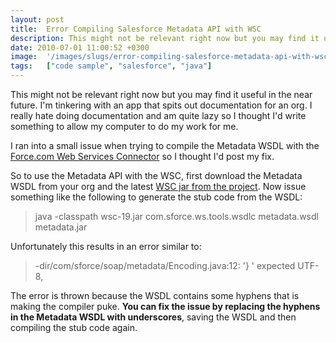 ```yaml
---
layout: post
title:  Error Compiling Salesforce Metadata API with WSC
description: This might not be relevant right now but you may find it useful in the near future. Im tinkering with an app that spits out documentation for an org. I really hate doing documentation and am quite lazy so I thought Id write something to allow my computer to do my work for me.  I ran into a small issue when trying to compile the Metadata WSDL with the  Force.com Web Services Connector so I thought Id post my fix. So to use the Metadata API with the WSC, first download the Metadata WSDL from your 
date: 2010-07-01 11:00:52 +0300
image:  '/images/slugs/error-compiling-salesforce-metadata-api-with-wsc.jpg'
tags:   ["code sample", "salesforce", "java"]
---
```

<p style="clear: both">This might not be relevant right now but you may find it useful in the near future. I'm tinkering with an app that spits out documentation for an org. I really hate doing documentation and am quite lazy so I thought I'd write something to allow my computer to do my work for me. </p><p style="clear: both">I ran into a small issue when trying to compile the Metadata WSDL with the <a href="http://code.google.com/p/sfdc-wsc/" target="_blank">Force.com Web Services Connector</a> so I thought I'd post my fix.</p><p style="clear: both">So to use the Metadata API with the WSC, first download the Metadata WSDL from your org and the latest <a href="http://code.google.com/p/sfdc-wsc/downloads/list" target="_blank">WSC jar from the project</a>. Now issue something like the following to generate the stub code from the WSDL:</p><blockquote style="clear: both"><p style="clear: both">java -classpath wsc-19.jar com.sforce.ws.tools.wsdlc metadata.wsdl metadata.jar</p></blockquote><p style="clear: both">Unfortunately this results in an error similar to:</p><blockquote style="clear: both"><p style="clear: both">-dir/com/sforce/soap/metadata/Encoding.java:12: '} ' expected UTF-8,</p></blockquote><p style="clear: both">The error is thrown because the WSDL contains some hyphens that is making the compiler puke. <strong>You can fix the issue by replacing the hyphens in the Metadata WSDL with underscores</strong>, saving the WSDL and then compiling the stub code again. </p>

